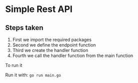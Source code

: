 # Simple Rest API
## Steps taken
<ol>
  <li>First we import the required packages</li>
  <li>Second we define the endpoint function</li>
  <li>Third we create the handler function</li>
  <li>Fourth we call the handler function from the main function</li>
</ol
<p>To run it</p>

Run it with: `go run main.go`
